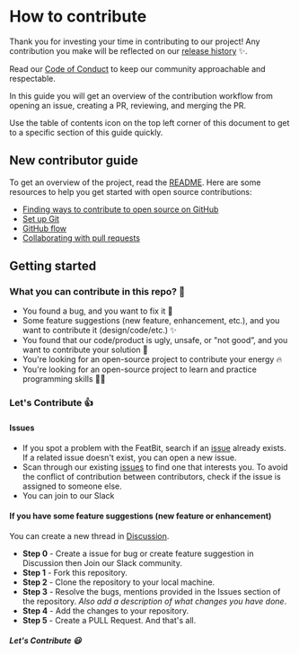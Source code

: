 # How to contribute

Thank you for investing your time in contributing to our project! Any contribution you make will be reflected on our [release history](https://github.com/featbit/featbit/releases) ✨.

Read our [Code of Conduct](https://github.com/featbit/featbit/blob/main/code_of_conduct.md) to keep our community approachable and respectable.

In this guide you will get an overview of the contribution workflow from opening an issue, creating a PR, reviewing, and merging the PR.

Use the table of contents icon  on the top left corner of this document to get to a specific section of this guide quickly.

## New contributor guide

To get an overview of the project, read the [README](README.md). Here are some resources to help you get started with open source contributions:

- [Finding ways to contribute to open source on GitHub](https://docs.github.com/en/get-started/exploring-projects-on-github/finding-ways-to-contribute-to-open-source-on-github)
- [Set up Git](https://docs.github.com/en/get-started/quickstart/set-up-git)
- [GitHub flow](https://docs.github.com/en/get-started/quickstart/github-flow)
- [Collaborating with pull requests](https://docs.github.com/en/github/collaborating-with-pull-requests)

## Getting started

### What you can contribute in this repo? :punch:

- You found a bug, and you want to fix it 🐛
- Some feature suggestions (new feature, enhancement, etc.), and you want to contribute it (design/code/etc.) ✨
- You found that our code/product is ugly, unsafe, or "not good”, and you want to contribute your solution 🚀
- You're looking for an open-source project to contribute your energy 🔥
- You're looking for an open-source project to learn and practice programming skills 👩‍🎓

### Let's Contribute :+1:

#### Issues

- If you spot a problem with the FeatBit, search if an [issue](https://github.com/featbit/featbit/issues) already exists. If a related issue doesn't exist, you can open a new issue.
- Scan through our existing [issues](https://github.com/featbit/featbit/issues) to find one that interests you. To avoid the conflict of contribution between contributors, check if the issue is assigned to someone else.
- You can join to our Slack



#### If you have some feature suggestions (new feature or enhancement)

You can create a new thread in [Discussion](https://github.com/featbit/featbit/discussions/categories/feature-suggestions). 

- **Step 0** - Create a issue for bug or create feature suggestion in Discussion then Join our Slack community.
- **Step 1** - Fork this repository.
- **Step 2** - Clone the repository to your local machine.
- **Step 3** - Resolve the bugs, mentions provided in the Issues section of the repository. _Also add a description of what changes you have done_.
- **Step 4** - Add the changes to your repository.
- **Step 5** - Create a PULL Request. And that's all.


##### Let's Contribute :smiley:

